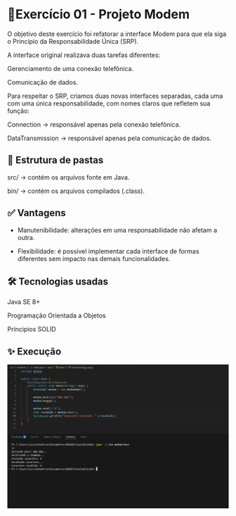 # 📌Exercício 01 - Projeto Modem 

O objetivo deste exercício foi refatorar a interface Modem para que ela siga o Princípio da Responsabilidade Única (SRP).

A interface original realizava duas tarefas diferentes:

Gerenciamento de uma conexão telefônica.

Comunicação de dados.

Para respeitar o SRP, criamos duas novas interfaces separadas, cada uma com uma única responsabilidade, com nomes claros que refletem sua função:

Connection → responsável apenas pela conexão telefônica.

DataTransmission → responsável apenas pela comunicação de dados.

## 📂 Estrutura de pastas
src/ → contém os arquivos fonte em Java.

bin/ → contém os arquivos compilados (.class).

## ✅ Vantagens
- Manutenibilidade: alterações em uma responsabilidade não afetam a outra.

- Flexibilidade: é possível implementar cada interface de formas diferentes sem impacto nas demais funcionalidades.

## 🛠️ Tecnologias usadas
Java SE 8+

Programação Orientada a Objetos

Príncipios SOLID

## ✨ Execução
![Print do exercício sendo executado!](execuçãodoexercicio01.png)
